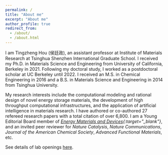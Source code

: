 ```yaml
---
permalink: /
title: "About me"
excerpt: "About me"
author_profile: true
redirect_from: 
  - /about/
  - /about.html
---
```


I am Tingzheng Hou (侯廷政), an assistant professor at Institute of Materials Research at Tsinghua Shenzhen International Graduate School. I received my Ph.D. in Materials Science and Engineering from University of California, Berkeley in 2021. Following my doctoral study, I worked as a postdoctoral scholar at UC Berkeley until 2022. I received an M.S. in Chemical Engineering in 2016 and a B.S. in Materials Science and Engineering in 2014 from Tsinghua University. 

My research interests include the computational modeling and rational design of novel energy storage materials, the development of high throughput computational infrastructures, and the application of artificial intelligence in materials research. I have authored or co-authored 27 refereed research papers with a total citation of over 6,800. I am a Young Editorial Board member of *[Energy Materials and Devices](https://www.sciopen.com/journal/3005-3315/){:target="_blank"}*, and an invited peer reviewer for *Nature Catalysis*, *Nature Communications*, *Journal of the American Chemical Society*, *Advanced Functional Materials*, etc.

See details of lab openings [here](https://tingzhenghou.github.io/openings/).
